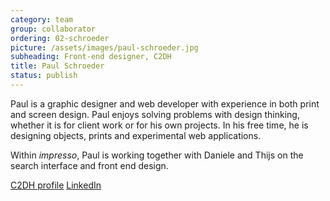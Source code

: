 ```yaml
---
category: team
group: collaborator
ordering: 02-schroeder
picture: /assets/images/paul-schroeder.jpg
subheading: Front-end designer, C2DH
title: Paul Schroeder
status: publish
---
```


Paul is a graphic designer and web developer with experience in both print and screen design. Paul enjoys solving problems with design thinking, whether it is for client work or for his own projects. In his free time, he is designing objects,  prints and experimental web applications.

Within <i>impresso</i>, Paul is working together with Daniele and Thijs on the search interface and front end design.

[C2DH profile](https://www.c2dh.uni.lu/people/paul-schroeder) [LinkedIn](http://linkedin.com/in/paul-schroeder-a4478951/)

